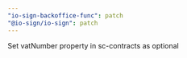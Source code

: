 ```yaml
---
"io-sign-backoffice-func": patch
"@io-sign/io-sign": patch
---
```


Set vatNumber property in sc-contracts as optional
